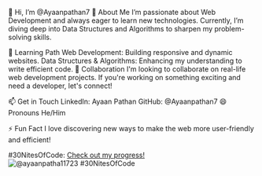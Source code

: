 👋 Hi, I’m @Ayaanpathan7
👀 About Me
I’m passionate about Web Development and always eager to learn new technologies. Currently, I’m diving deep into Data Structures and Algorithms to sharpen my problem-solving skills.

🌱 Learning Path
Web Development: Building responsive and dynamic websites.
Data Structures & Algorithms: Enhancing my understanding to write efficient code.
💼 Collaboration
I'm looking to collaborate on real-life web development projects. If you're working on something exciting and need a developer, let's connect!

📫 Get in Touch
LinkedIn: Ayaan Pathan
GitHub: @Ayaanpathan7
😄 Pronouns
He/Him

⚡ Fun Fact
I love discovering new ways to make the web more user-friendly and efficient!



#30NitesOfCode:
  [Check out my progress!](https://www.codedex.io/@ayaanpatha11723/30-nites-of-code)  
  ![@ayaanpatha11723 #30NitesOfCode](https://www.codedex.io/api/petStatus?user=ayaanpatha11723)
